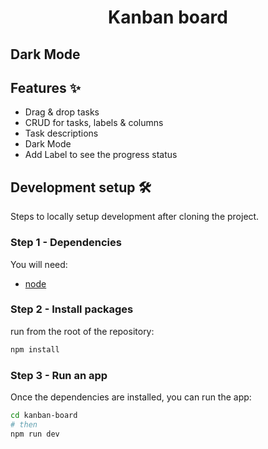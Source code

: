 <h1 align="center">Kanban board</h1>

## Dark Mode


## Features ✨

- Drag & drop tasks
- CRUD for tasks, labels & columns
- Task descriptions
- Dark Mode
- Add Label to see the progress status

## Development setup 🛠

Steps to locally setup development after cloning the project.

### Step 1 - Dependencies

You will need:

* [node](https://nodejs.org/)

### Step 2 - Install packages
run from the root of the repository:

```sh
npm install
```

### Step 3 - Run an app

Once the dependencies are installed, you can run the app:

```sh
cd kanban-board
# then
npm run dev
```

